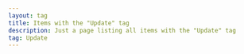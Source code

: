 ```yaml
---
layout: tag
title: Items with the "Update" tag
description: Just a page listing all items with the "Update" tag
tag: Update
---
```

